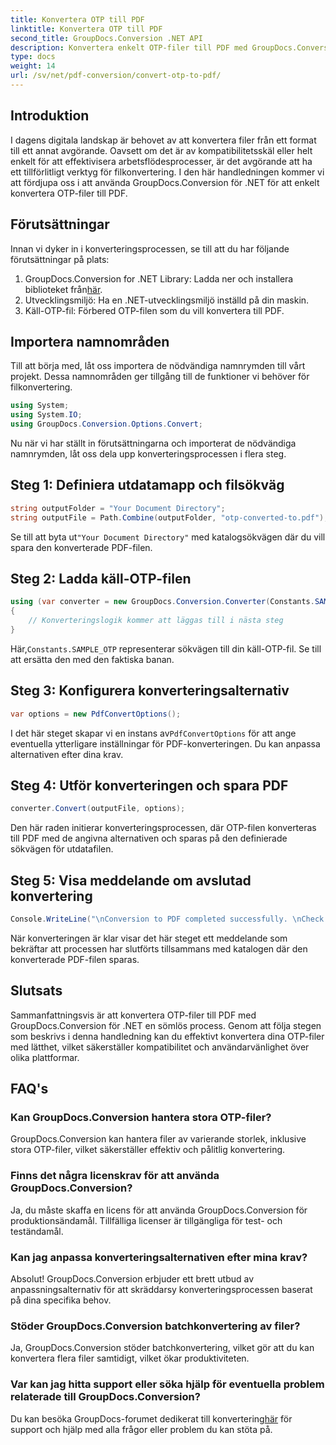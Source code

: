 ```yaml
---
title: Konvertera OTP till PDF
linktitle: Konvertera OTP till PDF
second_title: GroupDocs.Conversion .NET API
description: Konvertera enkelt OTP-filer till PDF med GroupDocs.Conversion för .NET. Effektivisera ditt arbetsflöde med detta intuitiva filkonverteringsverktyg.
type: docs
weight: 14
url: /sv/net/pdf-conversion/convert-otp-to-pdf/
---
```

## Introduktion
I dagens digitala landskap är behovet av att konvertera filer från ett format till ett annat avgörande. Oavsett om det är av kompatibilitetsskäl eller helt enkelt för att effektivisera arbetsflödesprocesser, är det avgörande att ha ett tillförlitligt verktyg för filkonvertering. I den här handledningen kommer vi att fördjupa oss i att använda GroupDocs.Conversion för .NET för att enkelt konvertera OTP-filer till PDF.
## Förutsättningar
Innan vi dyker in i konverteringsprocessen, se till att du har följande förutsättningar på plats:
1.  GroupDocs.Conversion for .NET Library: Ladda ner och installera biblioteket från[här](https://releases.groupdocs.com/conversion/net/).
2. Utvecklingsmiljö: Ha en .NET-utvecklingsmiljö inställd på din maskin.
3. Käll-OTP-fil: Förbered OTP-filen som du vill konvertera till PDF.

## Importera namnområden
Till att börja med, låt oss importera de nödvändiga namnrymden till vårt projekt. Dessa namnområden ger tillgång till de funktioner vi behöver för filkonvertering.

```csharp
using System;
using System.IO;
using GroupDocs.Conversion.Options.Convert;
```

Nu när vi har ställt in förutsättningarna och importerat de nödvändiga namnrymden, låt oss dela upp konverteringsprocessen i flera steg.
## Steg 1: Definiera utdatamapp och filsökväg
```csharp
string outputFolder = "Your Document Directory";
string outputFile = Path.Combine(outputFolder, "otp-converted-to.pdf");
```
 Se till att byta ut`"Your Document Directory"` med katalogsökvägen där du vill spara den konverterade PDF-filen.
## Steg 2: Ladda käll-OTP-filen
```csharp
using (var converter = new GroupDocs.Conversion.Converter(Constants.SAMPLE_OTP))
{
    // Konverteringslogik kommer att läggas till i nästa steg
}
```
 Här,`Constants.SAMPLE_OTP` representerar sökvägen till din käll-OTP-fil. Se till att ersätta den med den faktiska banan.
## Steg 3: Konfigurera konverteringsalternativ
```csharp
var options = new PdfConvertOptions();
```
 I det här steget skapar vi en instans av`PdfConvertOptions` för att ange eventuella ytterligare inställningar för PDF-konverteringen. Du kan anpassa alternativen efter dina krav.
## Steg 4: Utför konverteringen och spara PDF
```csharp
converter.Convert(outputFile, options);
```
Den här raden initierar konverteringsprocessen, där OTP-filen konverteras till PDF med de angivna alternativen och sparas på den definierade sökvägen för utdatafilen.
## Steg 5: Visa meddelande om avslutad konvertering
```csharp
Console.WriteLine("\nConversion to PDF completed successfully. \nCheck output in {0}", outputFolder);
```
När konverteringen är klar visar det här steget ett meddelande som bekräftar att processen har slutförts tillsammans med katalogen där den konverterade PDF-filen sparas.

## Slutsats
Sammanfattningsvis är att konvertera OTP-filer till PDF med GroupDocs.Conversion för .NET en sömlös process. Genom att följa stegen som beskrivs i denna handledning kan du effektivt konvertera dina OTP-filer med lätthet, vilket säkerställer kompatibilitet och användarvänlighet över olika plattformar.
## FAQ's
### Kan GroupDocs.Conversion hantera stora OTP-filer?
GroupDocs.Conversion kan hantera filer av varierande storlek, inklusive stora OTP-filer, vilket säkerställer effektiv och pålitlig konvertering.
### Finns det några licenskrav för att använda GroupDocs.Conversion?
Ja, du måste skaffa en licens för att använda GroupDocs.Conversion för produktionsändamål. Tillfälliga licenser är tillgängliga för test- och teständamål.
### Kan jag anpassa konverteringsalternativen efter mina krav?
Absolut! GroupDocs.Conversion erbjuder ett brett utbud av anpassningsalternativ för att skräddarsy konverteringsprocessen baserat på dina specifika behov.
### Stöder GroupDocs.Conversion batchkonvertering av filer?
Ja, GroupDocs.Conversion stöder batchkonvertering, vilket gör att du kan konvertera flera filer samtidigt, vilket ökar produktiviteten.
### Var kan jag hitta support eller söka hjälp för eventuella problem relaterade till GroupDocs.Conversion?
 Du kan besöka GroupDocs-forumet dedikerat till konvertering[här](https://forum.groupdocs.com/c/conversion/11) för support och hjälp med alla frågor eller problem du kan stöta på.
